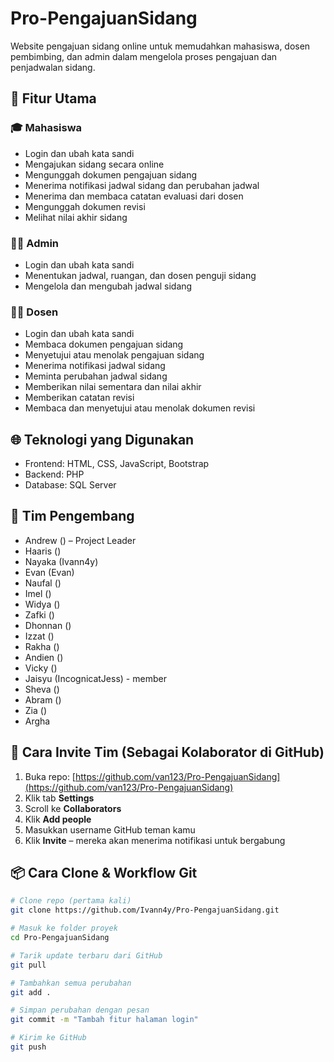 # Pro-PengajuanSidang

Website pengajuan sidang online untuk memudahkan mahasiswa, dosen pembimbing, dan admin dalam mengelola proses pengajuan dan penjadwalan sidang.

## 🚀 Fitur Utama

### 🎓 Mahasiswa
- Login dan ubah kata sandi
- Mengajukan sidang secara online
- Mengunggah dokumen pengajuan sidang
- Menerima notifikasi jadwal sidang dan perubahan jadwal
- Menerima dan membaca catatan evaluasi dari dosen
- Mengunggah dokumen revisi
- Melihat nilai akhir sidang

### 🧑‍💼 Admin
- Login dan ubah kata sandi
- Menentukan jadwal, ruangan, dan dosen penguji sidang
- Mengelola dan mengubah jadwal sidang

### 👨‍🏫 Dosen
- Login dan ubah kata sandi
- Membaca dokumen pengajuan sidang
- Menyetujui atau menolak pengajuan sidang
- Menerima notifikasi jadwal sidang
- Meminta perubahan jadwal sidang
- Memberikan nilai sementara dan nilai akhir
- Memberikan catatan revisi
- Membaca dan menyetujui atau menolak dokumen revisi

## 🌐 Teknologi yang Digunakan

- Frontend: HTML, CSS, JavaScript, Bootstrap
- Backend: PHP
- Database: SQL Server

## 👥 Tim Pengembang

- Andrew () – Project Leader
- Haaris ()
- Nayaka (Ivann4y)
- Evan (Evan)
- Naufal ()
- Imel ()
- Widya ()
- Zafki ()
- Dhonnan ()
- Izzat ()
- Rakha ()
- Andien ()
- Vicky ()
- Jaisyu (IncognicatJess) - member
- Sheva ()
- Abram ()
- Zia ()
- Argha

## 🔗 Cara Invite Tim (Sebagai Kolaborator di GitHub)

1. Buka repo: [https://github.com/van123/Pro-PengajuanSidang](https://github.com/van123/Pro-PengajuanSidang)
2. Klik tab **Settings**
3. Scroll ke **Collaborators**
4. Klik **Add people**
5. Masukkan username GitHub teman kamu
6. Klik **Invite** – mereka akan menerima notifikasi untuk bergabung

## 📦 Cara Clone & Workflow Git

```bash
# Clone repo (pertama kali)
git clone https://github.com/Ivann4y/Pro-PengajuanSidang.git

# Masuk ke folder proyek
cd Pro-PengajuanSidang

# Tarik update terbaru dari GitHub
git pull

# Tambahkan semua perubahan
git add .

# Simpan perubahan dengan pesan
git commit -m "Tambah fitur halaman login"

# Kirim ke GitHub
git push

